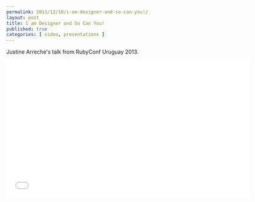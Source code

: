```yaml
---
permalink: 2013/12/10/i-am-designer-and-so-can-you!/
layout: post
title: I am Designer and So Can You!
published: true
categories: [ video, presentations ]
---
```


Justine Arreche's talk from RubyConf Uruguay 2013.

<iframe width="640" height="360" src="//www.youtube.com/embed/kk3o92RZbw0?feature=player_embedded" frameborder="0" allowfullscreen></iframe>
